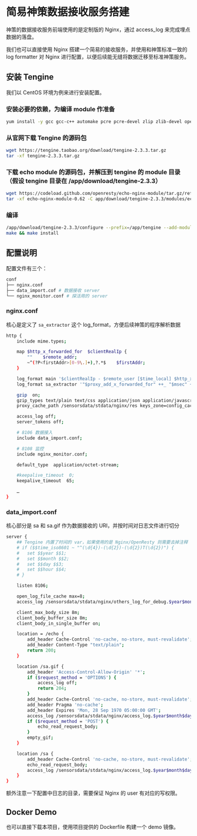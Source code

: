# 简易神策数据接收服务搭建

神策的数据接收服务前端使用的是定制版的 Nginx，通过 access_log 来完成埋点数据的落盘。

我们也可以直接使用 Nginx 搭建一个简易的接收服务，并使用和神策标准一致的 log formatter 对 Nginx 进行配置，以便后续能无缝将数据迁移至标准神策服务。

## 安装 Tengine
我们以 CentOS 环境为例来进行安装配置。

### 安装必要的依赖，为编译 module 作准备
```bash
yum install -y gcc gcc-c++ automake pcre pcre-devel zlip zlib-devel openssl openssl-devel
```

### 从官网下载 Tengine 的源码包
```bash
wget https://tengine.taobao.org/download/tengine-2.3.3.tar.gz
tar -xf tengine-2.3.3.tar.gz
```

### 下载 echo module 的源码包，并解压到 tengine 的 module 目录（假设 tengine 目录在 /app/download/tengine-2.3.3）
```bash
wget https://codeload.github.com/openresty/echo-nginx-module/tar.gz/refs/tags/v0.62
tar -xf echo-nginx-module-0.62 -C app/download/tengine-2.3.3/modules/echo-nginx-module
```

### 编译
```bash
/app/download/tengine-2.3.3/configure --prefix=/app/tengine --add-module=/app/download/tengine-2.3.3/modules/echo-nginx-module --add-module=/app/download/tengine-2.3.3/modules/ngx_http_upstream_check_module --with-stream --with-stream_ssl_module
make && make install

```

## 配置说明
配置文件有三个：
```bash
conf
├── nginx.conf
├── data_import.cof # 数据接收 server
└── nginx_monitor.conf # 探活用的 server 

```

### nginx.conf 

核心是定义了 `sa_extractor` 这个 log_format，方便后续神策的程序解析数据

```bash
http {
    include mime.types;

    map $http_x_forwarded_for  $clientRealIp {
        ""    $remote_addr;
        ~^(?P<firstAddr>[0-9\.]+),?.*$    $firstAddr;
    }

    log_format main '$clientRealIp - $remote_user [$time_local] $http_x_request_id "$request" $request_time $status $body_bytes_sent "$http_referer" "$http_user_agent" "$http_x_forwarded_for" "$request_body" "$upstream_addr"';
    log_format sa_extractor '"$proxy_add_x_forwarded_for" ++_ "$msec" ++_ "$request_method" ++_ "$arg_gzip" ++_ "$arg_data" ++_ "$arg_data_list" ++_ "$request_body" ++_ "$http_user_agent" ++_ "$arg_project" ++_ "$http_cookie" ++_ "$arg_token" ++_ "$arg_ext"';

    gzip  on;
    gzip_types text/plain text/css application/json application/javascript application/octet-stream;
    proxy_cache_path /sensorsdata/stdata/nginx/res keys_zone=config_cache:10m inactive=365d;

    access_log off;
    server_tokens off;

    # 8106 数据接入
    include data_import.conf;

    # 8108 监控
    include nginx_monitor.conf;

    default_type  application/octet-stream;

    #keepalive_timeout  0;
    keepalive_timeout  65;

	…
}

```

### data_import.conf

核心部分是 sa 和 sa.gif 作为数据接收的 URI，并按时间对日志文件进行切分

```bash
server {
	## Tengine 内置了时间的 var，如果使用的是 Nginx/OpenResty 则需要去掉注释
	# if ($$time_iso8601 ~ "^(\d{4})-(\d{2})-(\d{2})T(\d{2})") {
	# 	set $$year $$1;
	# 	set $$month $$2;
	# 	set $$day $$3;
	# 	set $$hour $$4;
	# }

    listen 8106;

    open_log_file_cache max=8;
    access_log /sensorsdata/stdata/nginx/others_log_for_debug.$year$month$day main;

    client_max_body_size 8m;
    client_body_buffer_size 8m;
    client_body_in_single_buffer on;

    location = /echo {
        add_header Cache-Control 'no-cache, no-store, must-revalidate';
        add_header Content-Type "text/plain";
        return 200;
    }

    location /sa.gif {
        add_header 'Access-Control-Allow-Origin' '*';
        if ($request_method = 'OPTIONS') {
            access_log off;
            return 204;
        }
        add_header Cache-Control 'no-cache, no-store, must-revalidate';
        add_header Pragma 'no-cache';
        add_header Expires 'Mon, 28 Sep 1970 05:00:00 GMT';
        access_log /sensorsdata/stdata/nginx/access_log.$year$month$day$hour sa_extractor;
        if ($request_method = 'POST') {
            echo_read_request_body;
        }
        empty_gif;
    }

    location /sa {
        add_header Cache-Control 'no-cache, no-store, must-revalidate';
        echo_read_request_body;
        access_log /sensorsdata/stdata/nginx/access_log.$year$month$day$hour sa_extractor;
    }
}
```

额外注意一下配置中日志的目录，需要保证 Nginx 的 user 有对应的写权限。


## Docker Demo
也可以直接下载本项目，使用项目提供的 Dockerfile 构建一个 demo 镜像。